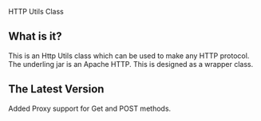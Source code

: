  HTTP Utils Class

  What is it?
  -----------
  This is an Http Utils class which can be used to make any HTTP protocol. The underling jar is an Apache HTTP. This is designed as a wrapper class.

  The Latest Version
  ------------------
  Added Proxy support for Get and POST methods.
